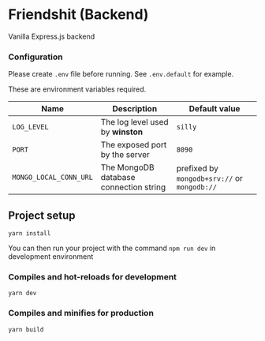# Friendshit (Backend)

Vanilla Express.js backend

### Configuration
Please create `.env` file before running.
See `.env.default` for example.

These are environment variables required.

|Name|Description|Default value|
|---|---|---|
|`LOG_LEVEL`|The log level used by **winston**|`silly`|
|`PORT`|The exposed port by the server|`8090`|
|`MONGO_LOCAL_CONN_URL`|The MongoDB database connection string|prefixed by `mongodb+srv://` or  `mongodb://`|

## Project setup
```
yarn install
```
You can then run your project with the command `npm run dev` in development environment

### Compiles and hot-reloads for development
```
yarn dev
```

### Compiles and minifies for production
```
yarn build
```

